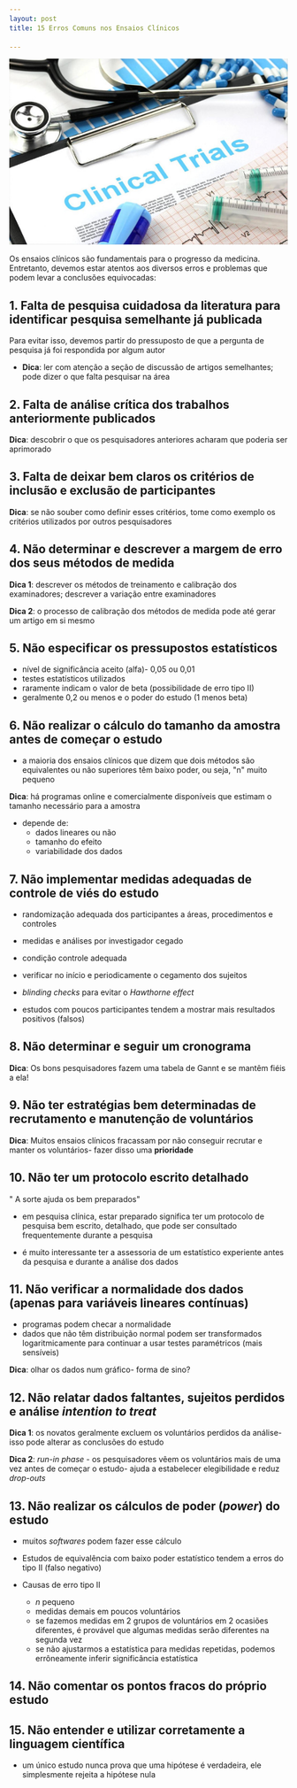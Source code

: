 ```yaml
---
layout: post
title: 15 Erros Comuns nos Ensaios Clínicos

---
```


![ ](/images/clinical-trials.jpg)

Os ensaios clínicos são fundamentais para o progresso da medicina.
Entretanto, devemos estar atentos aos diversos erros e problemas que podem levar a conclusões equivocadas:


## 1. Falta de pesquisa cuidadosa da literatura para identificar pesquisa semelhante já publicada

Para evitar isso, devemos partir do pressuposto de que a pergunta de pesquisa já foi respondida por algum autor


- **Dica**: ler com atenção a seção de discussão de artigos semelhantes; pode dizer o que falta pesquisar na área


## 2. Falta de análise crítica dos trabalhos anteriormente publicados



**Dica**: descobrir o que os pesquisadores anteriores acharam que poderia ser aprimorado



## 3. Falta de deixar bem claros os critérios de inclusão e exclusão de participantes



**Dica**: se não souber como definir esses critérios, tome como exemplo os critérios utilizados por outros pesquisadores



## 4. Não determinar e descrever a margem de erro dos seus métodos de medida



**Dica 1**: descrever os métodos de treinamento e calibração dos examinadores; descrever a variação entre examinadores



**Dica 2**: o processo de calibração dos métodos de medida pode até gerar um artigo em si mesmo



## 5. Não especificar os pressupostos estatísticos
- nível de significância aceito (alfa)- 0,05 ou 0,01
- testes estatísticos utilizados
- raramente indicam o valor de beta (possibilidade de erro tipo II)
- geralmente 0,2 ou menos e o poder do estudo (1 menos beta)



## 6. Não realizar o cálculo do tamanho da amostra antes de começar o estudo
- a maioria dos ensaios clínicos que dizem que dois métodos são equivalentes ou não superiores têm baixo poder, ou seja, "n" muito pequeno


**Dica**: há programas online e comercialmente disponíveis que estimam o tamanho necessário para a amostra



- depende de:
    - dados lineares ou não
    - tamanho do efeito
    - variabilidade dos dados



 ## 7. Não implementar medidas adequadas de controle de viés do estudo   



- randomização adequada dos participantes a áreas, procedimentos e controles
- medidas e análises por investigador cegado
-  condição controle adequada
-  verificar no início e periodicamente o cegamento dos sujeitos
- *blinding checks* para evitar o *Hawthorne effect*

- estudos com poucos participantes tendem a mostrar mais resultados positivos (falsos)



## 8. Não determinar e seguir um cronograma



**Dica**: Os bons pesquisadores fazem uma tabela de Gannt e se mantêm fiéis a ela!



## 9. Não ter estratégias bem determinadas de recrutamento e manutenção de voluntários


**Dica**: Muitos ensaios clínicos fracassam por não conseguir recrutar e manter os voluntários- fazer disso uma **prioridade** 



 ## 10. Não ter um protocolo escrito detalhado



" A sorte ajuda os bem preparados"

- em pesquisa clínica, estar preparado significa ter um protocolo de pesquisa bem escrito, detalhado, que pode ser consultado frequentemente durante a pesquisa

- é muito interessante ter a assessoria de um estatístico experiente antes da pesquisa e durante a análise dos dados



## 11. Não verificar a normalidade dos dados (apenas para variáveis lineares contínuas)
- programas podem checar a normalidade
- dados que não têm distribuição normal podem ser transformados logaritmicamente para continuar a usar testes paramétricos (mais sensíveis)


**Dica**: olhar os dados num gráfico- forma de sino?



## 12. Não relatar dados faltantes, sujeitos perdidos e análise *intention to treat*



**Dica 1**: os novatos geralmente excluem os voluntários perdidos da análise- isso pode alterar as conclusões do estudo



**Dica 2**: *run-in phase* - os pesquisadores vêem os voluntários mais de uma vez antes de começar o estudo- ajuda a estabelecer elegibilidade e reduz *drop-outs*



 ## 13. Não realizar os cálculos de poder (*power*) do estudo
- muitos *softwares* podem fazer esse cálculo

- Estudos de equivalência com baixo poder estatístico
tendem a erros do tipo II (falso negativo)


- Causas de erro tipo II

    - *n* pequeno
    - medidas demais em poucos voluntários
    - se fazemos medidas em 2 grupos de voluntários em 2 ocasiões diferentes, é provável que algumas medidas serão diferentes na segunda vez
    - se não ajustarmos a estatística para medidas repetidas, podemos errôneamente inferir significância estatística



## 14. Não comentar os pontos fracos do próprio estudo



## 15. Não entender e utilizar corretamente a linguagem científica

- um único estudo nunca prova que uma hipótese é verdadeira, ele simplesmente rejeita a hipótese nula

  
